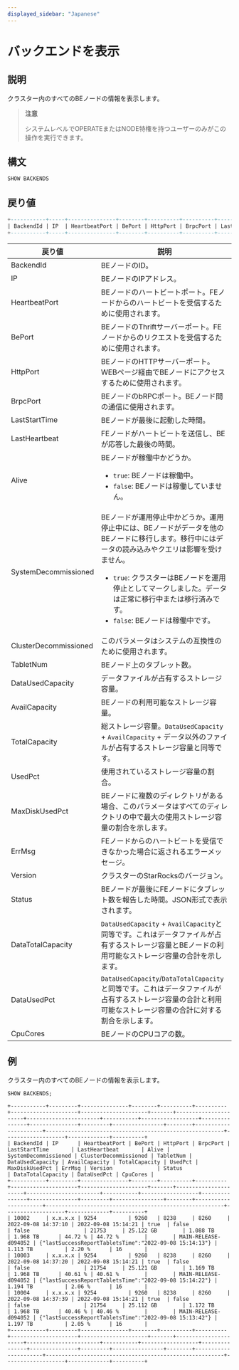 ```yaml
---
displayed_sidebar: "Japanese"
---
```


# バックエンドを表示

## 説明

クラスター内のすべてのBEノードの情報を表示します。

> **注意**
>
> システムレベルでOPERATEまたはNODE特権を持つユーザーのみがこの操作を実行できます。

## 構文

```SQL
SHOW BACKENDS
```

## 戻り値

```SQL
+-----------+-----+---------------+--------+----------+----------+---------------+---------------+-------+----------------------+-----------------------+-----------+------------------+---------------+---------------+---------+----------------+--------+----------+--------+-------------------+-------------+----------+
| BackendId | IP  | HeartbeatPort | BePort | HttpPort | BrpcPort | LastStartTime | LastHeartbeat | Alive | SystemDecommissioned | ClusterDecommissioned | TabletNum | DataUsedCapacity | AvailCapacity | TotalCapacity | UsedPct | MaxDiskUsedPct | ErrMsg | Version  | Status | DataTotalCapacity | DataUsedPct | CpuCores |
+-----------+-----+---------------+--------+----------+----------+---------------+---------------+-------+----------------------+-----------------------+-----------+------------------+---------------+---------------+---------+----------------+--------+----------+--------+-------------------+-------------+----------+
```

| **戻り値**           | **説明**                                                   |
| ---------------------| ------------------------------------------------------------ |
| BackendId            | BEノードのID。                                              |
| IP                   | BEノードのIPアドレス。                                     |
| HeartbeatPort        | BEノードのハートビートポート。FEノードからのハートビートを受信するために使用されます。 |
| BePort               | BEノードのThriftサーバーポート。FEノードからのリクエストを受信するために使用されます。 |
| HttpPort             | BEノードのHTTPサーバーポート。WEBページ経由でBEノードにアクセスするために使用されます。 |
| BrpcPort             | BEノードのbRPCポート。BEノード間の通信に使用されます。        |
| LastStartTime        | BEノードが最後に起動した時間。                                |
| LastHeartbeat        | FEノードがハートビートを送信し、BEが応答した最後の時間。      |
| Alive                | BEノードが稼働中かどうか。<ul><li>`true`: BEノードは稼働中。</li><li>`false`: BEノードは稼働していません。 </li></ul> |
| SystemDecommissioned | BEノードが運用停止中かどうか。運用停止中には、BEノードがデータを他のBEノードに移行します。移行中にはデータの読み込みやクエリは影響を受けません。<ul><li>`true`: クラスターはBEノードを運用停止としてマークしました。データは正常に移行中または移行済みです。</li><li>`false`: BEノードは稼働中です。</li></ul> |
| ClusterDecommissioned| このパラメータはシステムの互換性のために使用されます。        |
| TabletNum            | BEノード上のタブレット数。                                   |
| DataUsedCapacity     | データファイルが占有するストレージ容量。                      |
| AvailCapacity        | BEノードの利用可能なストレージ容量。                          |
| TotalCapacity        | 総ストレージ容量。`DataUsedCapacity` + `AvailCapacity` + データ以外のファイルが占有するストレージ容量と同等です。 |
| UsedPct              | 使用されているストレージ容量の割合。                        |
| MaxDiskUsedPct       | BEノードに複数のディレクトリがある場合、このパラメータはすべてのディレクトリの中で最大の使用ストレージ容量の割合を示します。 |
| ErrMsg               | FEノードからのハートビートを受信できなかった場合に返されるエラーメッセージ。 |
| Version              | クラスターのStarRocksのバージョン。                          |
| Status               | BEノードが最後にFEノードにタブレット数を報告した時間。JSON形式で表示されます。 |
| DataTotalCapacity    | `DataUsedCapacity` + `AvailCapacity`と同等です。これはデータファイルが占有するストレージ容量とBEノードの利用可能なストレージ容量の合計を示します。 |
| DataUsedPct          | `DataUsedCapacity`/`DataTotalCapacity`と同等です。これはデータファイルが占有するストレージ容量の合計と利用可能なストレージ容量の合計に対する割合を示します。 |
| CpuCores             | BEノードのCPUコアの数。                                      |

## 例

クラスター内のすべてのBEノードの情報を表示します。

```Plain
SHOW BACKENDS;

+-----------+---------+---------------+--------+----------+----------+---------------------+---------------------+-------+----------------------+-----------------------+-----------+------------------+---------------+---------------+---------+----------------+--------+----------------------+--------------------------------------------------------+-------------------+-------------+----------+
| BackendId | IP      | HeartbeatPort | BePort | HttpPort | BrpcPort | LastStartTime       | LastHeartbeat       | Alive | SystemDecommissioned | ClusterDecommissioned | TabletNum | DataUsedCapacity | AvailCapacity | TotalCapacity | UsedPct | MaxDiskUsedPct | ErrMsg | Version              | Status                                                 | DataTotalCapacity | DataUsedPct | CpuCores |
+-----------+---------+---------------+--------+----------+----------+---------------------+---------------------+-------+----------------------+-----------------------+-----------+------------------+---------------+---------------+---------+----------------+--------+----------------------+--------------------------------------------------------+-------------------+-------------+----------+
| 10002     | x.x.x.x | 9254          | 9260   | 8238     | 8260     | 2022-09-08 14:37:10 | 2022-09-08 15:14:21 | true  | false                | false                 | 21753     | 25.122 GB        | 1.088 TB      | 1.968 TB      | 44.72 % | 44.72 %        |        | MAIN-RELEASE-d094052 | {"lastSuccessReportTabletsTime":"2022-09-08 15:14:13"} | 1.113 TB          | 2.20 %      | 16       |
| 10003     | x.x.x.x | 9254          | 9260   | 8238     | 8260     | 2022-09-08 14:37:20 | 2022-09-08 15:14:21 | true  | false                | false                 | 21754     | 25.121 GB        | 1.169 TB      | 1.968 TB      | 40.61 % | 40.61 %        |        | MAIN-RELEASE-d094052 | {"lastSuccessReportTabletsTime":"2022-09-08 15:14:22"} | 1.194 TB          | 2.06 %      | 16       |
| 10004     | x.x.x.x | 9254          | 9260   | 8238     | 8260     | 2022-09-08 14:37:39 | 2022-09-08 15:14:21 | true  | false                | false                 | 21754     | 25.112 GB        | 1.172 TB      | 1.968 TB      | 40.46 % | 40.46 %        |        | MAIN-RELEASE-d094052 | {"lastSuccessReportTabletsTime":"2022-09-08 15:13:42"} | 1.197 TB          | 2.05 %      | 16       |
+-----------+---------+---------------+--------+----------+----------+---------------------+---------------------+-------+----------------------+-----------------------+-----------+------------------+---------------+---------------+---------+----------------+--------+----------------------+--------------------------------------------------------+-------------------+-------------+----------+
```
